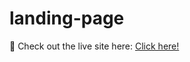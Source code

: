 # landing-page

🔗 Check out the live site here: [Click here!](https://k-saidhar.github.io/landing-page/)
